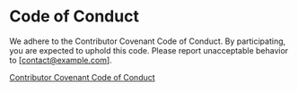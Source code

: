 # Code of Conduct

We adhere to the Contributor Covenant Code of Conduct. By participating, you are expected to uphold this code. Please report unacceptable behavior to [contact@example.com].

[Contributor Covenant Code of Conduct](https://www.contributor-covenant.org/version/2/0/code_of_conduct/)

